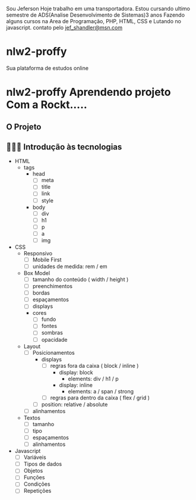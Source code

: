 Sou Jeferson
Hoje trabalho em uma transportadora.
Estou cursando ultimo semestre de ADS(Analise Desenvolvimento de Sistemas)3 anos
Fazendo alguns cursos na Area de Programação, PHP, HTML, CSS e Lutando no javascript.
contato pelo jef_shandler@msn.com

# nlw2-proffy


Sua plataforma de estudos online
# nlw2-proffy Aprendendo projeto Com a Rockt.....

## O Projeto
## 🏄🏽‍♂️ Introdução às tecnologias
- HTML
    - tags
        - head
            - [ ]  meta
            - [ ]  title
            - [ ]  link
            - [ ]  style
        - body
            - [ ]  div
            - [ ]  h1
            - [ ]  p
            - [ ]  a
            - [ ]  img
- CSS
    - Responsivo
        - [ ]  Mobile First
        - [ ]  unidades de medida: rem / em
    - Box Model
        - [ ]  tamanho do conteúdo ( width / height )
        - [ ]  preenchimentos
        - [ ]  bordas
        - [ ]  espaçamentos
        - [ ]  displays
        - cores
            - [ ]  fundo
            - [ ]  fontes
            - [ ]  sombras
            - [ ]  opacidade
    - Layout
        - [ ]  Posicionamentos
            - displays
                - [ ]  regras fora da caixa ( block / inline )
                    - display: block
                        - elements: div / h1 / p
                    - display: inline
                        - elements: a / span / strong
                - [ ]  regras para dentro da caixa ( flex / grid )
            - [ ]  position: relative / absolute
        - [ ]  alinhamentos
    - Textos
        - [ ]  tamanho
        - [ ]  tipo
        - [ ]  espaçamentos
        - [ ]  alinhamentos
- Javascript
    - [ ]  Variáveis
    - [ ]  Tipos de dados
    - [ ]  Objetos
    - [ ]  Funções
    - [ ]  Condições
    - [ ]  Repetições
